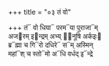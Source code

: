 +++
title = "०३ तं वो"

+++
तं᳓ वो धिया᳓ परम᳓या पुराजा᳓म्  
अज᳓रम् इ᳓न्द्रम् अभ्य् अ᳡नूषि अर्कइः᳓  
ब्र᳓ह्मा च गि᳓रो दधिरे᳓ स᳓म् अस्मिन्  
महां᳓श् च स्तो᳓मो अ᳓धि वर्धद् इ᳓न्द्रे